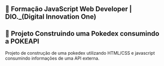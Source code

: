 ## 📝 Formação JavaScript Web Developer | DIO._(Digital Innovation One)

## 📝 Projeto Construindo uma Pokedex consumindo a POKEAPI
Projeto de construção de uma pokedex utilizando HTML/CSS e javascript consumindo informações de uma API externa.




